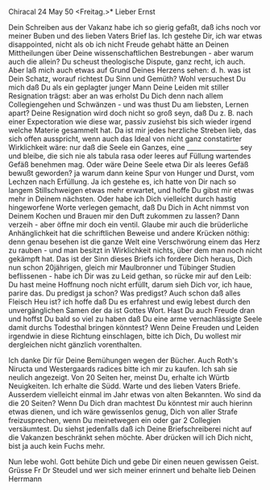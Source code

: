  Chiracal 24 May 50
 <Freitag.>*
Lieber Ernst

Dein Schreiben aus der Vakanz habe ich so gierig gefaßt, daß ichs noch vor meiner Buben und des lieben Vaters Brief las. Ich gestehe Dir, ich war etwas disappointed, nicht als ob ich nicht Freude gehabt hätte an Deinen Mittheilungen über Deine wissenschaftlichen Bestrebungen - aber warum auch die allein? Du scheust theologische Dispute, ganz recht, ich auch. Aber laß mich auch etwas auf Grund Deines Herzens sehen: d. h. was ist Dein Schatz, worauf richtest Du Sinn und Gemüth? Wohl versuchest Du mich daß Du als ein geplagter junger Mann Deine Leiden mit stiller Resignation trägst: aber an was erholst Du Dich denn nach allem Collegiengehen und Schwänzen - und was thust Du am liebsten, Lernen apart? Deine Resignation wird doch nicht so groß seyn, daß Du z. B. nach einer Expectoration wie diese war, passiv zusiehst bis sich wieder irgend welche Materie gesammelt hat. Da ist mir jedes herzliche Streben lieb, das sich offen ausspricht, wenn auch das Ideal von nicht ganz constatirter Wirklichkeit wäre: nur daß die Seele ein Ganzes, eine ________________ sey und bleibe, die sich nie als tabula rasa oder leeres auf Füllung wartendes Gefäß benehmen mag. Oder wäre Deine Seele etwa Dir als leeres Gefäß bewußt geworden? ja warum dann keine Spur von Hunger und Durst, vom Lechzen nach Erfüllung. Ja ich gestehe es, ich hatte von Dir nach so langem Stillschweigen etwas mehr erwartet, und hoffe Du gibst mir etwas mehr in Deinem nächsten. Oder habe ich Dich vielleicht durch hastig hingeworfene Worte verlegen gemacht, daß Du Dich in Acht nimmst von Deinem Kochen und Brauen mir den Duft zukommen zu lassen? Dann verzeih - aber öffne mir doch ein ventil. Glaube mir auch die brüderliche Anhänglichkeit hat die schriftlichen Beweise und andere Krücken nöthig: denn genau besehen ist die ganze Welt eine Verschwörung einem das Herz zu rauben - und man besitzt in Wirklichkeit nichts, über dem man noch nicht gekämpft hat. Das ist der Sinn dieses Briefs ich fordere Dich heraus, Dich nun schon 20jährigen, gleich mir Maulbronner und Tübinger Studien beflissenen - habe ich Dir was zu Leid gethan, so rücke mir auf den Leib: Du hast meine Hoffnung noch nicht erfüllt, darum sieh Dich vor, ich haue, parire das. Du predigst ja schon? Was predigst? Auch schon daß alles Fleisch Heu ist? ich hoffe daß Du es erfahrest und ewig lebest durch den unvergänglichen Samen der da ist Gottes Wort. Hast Du auch Freude dran und hoffst Du bald so viel zu haben daß Du eine arme vernachlässigte Seele damit durchs Todesthal bringen könntest? Wenn Deine Freuden und Leiden irgendwie in diese Richtung einschlagen, bitte ich Dich, Du wollest mir dergleichen nicht gänzlich vorenthalten.

Ich danke Dir für Deine Bemühungen wegen der Bücher. Auch Roth's Niructa und Westergaards radices bitte ich mir zu kaufen. Ich sah sie neulich angezeigt. Von 20 Seiten her, meinst Du, erhalte ich Würtb Neuigkeiten. Ich erhalte die Südd. Warte und des lieben Vaters Briefe. Ausserdem vielleicht einmal im Jahr etwas von alten Bekannten. Wo sind da die 20 Seiten? Wenn Du Dich dran machtest Du könntest mir auch hierinn etwas dienen, und ich wäre gewissenlos genug, Dich von aller Strafe freizusprechen, wenn Du meinetwegen ein oder gar 2 Collegien versäumtest. Du siehst jedenfalls daß ich Deine Briefschreiberei nicht auf die Vakanzen beschränkt sehen möchte. Aber drücken will ich Dich nicht, bist ja auch kein Fuchs mehr.

Nun lebe wohl. Gott behüte Dich und gebe Dir einen neuen gewissen Geist. Grüsse Fr Dr Steudel und wer sich meiner erinnert und behalte lieb Deinen  Herrmann

